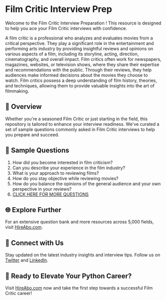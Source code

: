 # Film Critic Interview Prep

Welcome to the Film Critic Interview Preparation ! This resource is designed to help you ace your Film Critic interviews with confidence.

A film critic is a professional who analyzes and evaluates movies from a critical perspective. They play a significant role in the entertainment and performing arts industry by providing insightful reviews and opinions on various aspects of a film, including its storyline, acting, direction, cinematography, and overall impact. Film critics often work for newspapers, magazines, websites, or television shows, where they share their expertise and recommendations with the public. Through their reviews, they help audiences make informed decisions about the movies they choose to watch. Film critics possess a deep understanding of film history, theories, and techniques, allowing them to provide valuable insights into the art of filmmaking.

## 🚀 Overview

Whether you're a seasoned Film Critic or just starting in the field, this repository is tailored to enhance your interview readiness. We've curated a set of sample questions commonly asked in Film Critic interviews to help you prepare and succeed.

## 📝 Sample Questions

1. How did you become interested in film criticism?
2. Can you describe your experience in the film industry?
3. What is your approach to reviewing films?
4. How do you stay objective while reviewing movies?
5. How do you balance the opinions of the general audience and your own perspective in your reviews?
6. [CLICK HERE FOR MORE QUESTIONS](https://hireabo.com/job/16_2_15/Film%20Critic)

## 🌐 Explore Further

For an extensive question bank and more resources across 5,000 fields, visit [HireAbo.com](https://www.hireabo.com).

## 📱 Connect with Us

Stay updated on the latest industry insights and interview tips. Follow us on [Twitter](https://twitter.com/hireabo) and [LinkedIn](https://www.linkedin.com/in/hire-abo-3609972a8/).

## 🚀 Ready to Elevate Your Python Career?

Visit [HireAbo.com](https://www.hireabo.com) now and take the first step towards a successful Film Critic career!